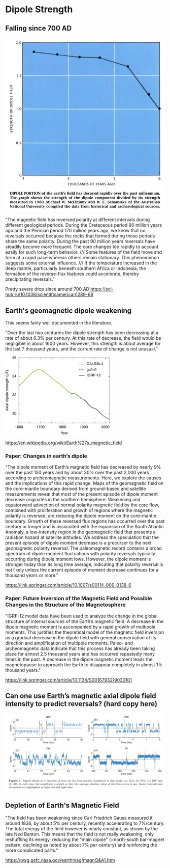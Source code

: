 # Dipole Strength

## Falling since 700 AD

![](img/bloxham.jpg)

"The magnetic field has reversed polarity at different intervals during different geological periods. During the Cretaceous period 90 million years ago and the Permian period 170 million years ago, we know that no reversals occurred because the rocks that formed during those periods share the same polarity. During the past 90 million years reversals have steadily become more frequent. The core changes too rapidly to account easily for such long-term behavior. /// Some features of the field move and form at a rapid pace whereas others remain stationary. This phenomenon suggests some external influence. ///  If the temperature increased in the deep mantle, particularly beneath southern Africa or Indonesia, the formation of the reverse-flux features could accelerate, thereby precipitating reversals."

Pretty severe drop since around 700 AD
https://sci-hub.ru/10.1038/scientificamerican1289-68

## Earth's geomagnetic dipole weakening

This seems fairly well documented in the literature.

"Over the last two centuries the dipole strength has been decreasing at a rate of about 6.3% per century. At this rate of decrease, the field would be negligible in about 1600 years. However, this strength is about average for the last 7 thousand years, and the current rate of change is not unusual."

![](img/dipole-strength.png)

https://en.wikipedia.org/wiki/Earth%27s_magnetic_field

### Paper: Changes in earth’s dipole

"The dipole moment of Earth’s magnetic field has decreased by nearly 9% over the past 150 years and by about 30% over the past 2,000 years according to archeomagnetic measurements. Here, we explore the causes and the implications of this rapid change. Maps of the geomagnetic field on the core–mantle boundary derived from ground-based and satellite measurements reveal that most of the present episode of dipole moment decrease originates in the southern hemisphere. Weakening and equatorward advection of normal polarity magnetic field by the core flow, combined with proliferation and growth of regions where the magnetic polarity is reversed, are reducing the dipole moment on the core–mantle boundary. Growth of these reversed flux regions has occurred over the past century or longer and is associated with the expansion of the South Atlantic Anomaly, a low-intensity region in the geomagnetic field that presents a radiation hazard at satellite altitudes. We address the speculation that the present episode of dipole moment decrease is a precursor to the next geomagnetic polarity reversal. The paleomagnetic record contains a broad spectrum of dipole moment fluctuations with polarity reversals typically occurring during dipole moment lows. However, the dipole moment is stronger today than its long time average, indicating that polarity reversal is not likely unless the current episode of moment decrease continues for a thousand years or more."

https://link.springer.com/article/10.1007/s00114-006-0138-6

### Paper: Future Inversion of the Magnetic Field and Possible Changes in the Structure of the Magnetosphere

"IGRF-12 model data have been used to analyze the change in the global structure of internal sources of the Earth’s magnetic field. A decrease in the dipole magnetic moment is accompanied by a rapid growth of multipole moments. This justifies the theoretical model of the magnetic field inversion as a gradual decrease in the dipole field with general conservation of its direction and amplification of multipole moments. Paleo- and archeomagnetic data indicate that this process has already been taking place for almost 2.5 thousand years and has occurred repeatedly many times in the past. A decrease in the dipole magnetic moment leads the magnetopause to approach the Earth to disappear completely in almost 1.5 thousand years."

https://link.springer.com/article/10.1134/S0016793219030101

## Can one use Earth’s magnetic axial dipole field intensity to predict reversals? (hard copy here)

![](img/gwirtz.png)

## Depletion of Earth's Magnetic Field

"The field has been weakening since Carl Friedrich Gauss measured it around 1836, by about 5% per century, recently accelerating to 7%/century. The total energy of the field however is nearly constant, as shown by the late Ned Benton. This means that the field is not really weakening, only reshuffling its energy, reducing the "main dipole" (=north-south bar-magnet pattern, declining as noted by about 7% per century) and reinforcing the more complicated parts."

https://pwg.gsfc.nasa.gov/earthmag/magnQ&A1.htm